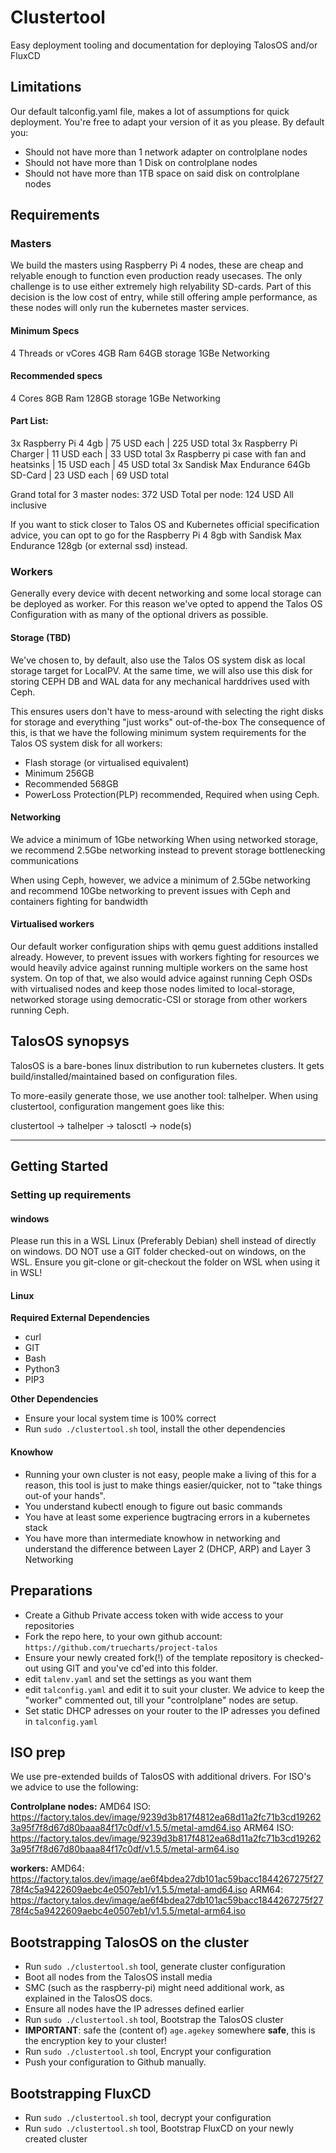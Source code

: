 # Clustertool

Easy deployment tooling and documentation for deploying TalosOS and/or FluxCD

## Limitations

Our default talconfig.yaml file, makes a lot of assumptions for quick deployment. You're free to adapt your version of it as you please.
By default you:

- Should not have more than 1 network adapter on controlplane nodes
- Should not have more than 1 Disk on controlplane nodes
- Should not have more than 1TB space on said disk on controlplane nodes

## Requirements

### Masters

We build the masters using Raspberry Pi 4 nodes, these are cheap and relyable enough to function even production ready usecases.
The only challenge is to use either extremely high relyability SD-cards.
Part of this decision is the low cost of entry, while still offering ample performance, as these nodes will only run the kubernetes master services.

#### Minimum Specs

4 Threads or vCores
4GB Ram
64GB storage
1GBe Networking

#### Recommended specs

4 Cores
8GB Ram
128GB storage
1GBe Networking

#### Part List:

3x Raspberry Pi 4 4gb | 75 USD each | 225 USD total
3x Raspberry Pi Charger | 11 USD each | 33 USD total
3x Raspberry pi case with fan and heatsinks | 15 USD each | 45 USD total
3x Sandisk Max Endurance 64Gb SD-Card | 23 USD each | 69 USD total

Grand total for 3 master nodes: 372 USD
Total per node: 124 USD All inclusive

If you want to stick closer to Talos OS and Kubernetes official specification advice, you can opt to go for the Raspberry Pi 4 8gb with Sandisk Max Endurance 128gb (or external ssd) instead.

### Workers

Generally every device with decent networking and some local storage can be deployed as worker. For this reason we've opted to append the Talos OS Configuration with as many of the optional drivers as possible.

#### Storage (TBD)

We've chosen to, by default, also use the Talos OS system disk as local storage target for LocalPV.
At the same time, we will also use this disk for storing CEPH DB and WAL data for any mechanical harddrives used with Ceph.

This ensures users don't have to mess-around with selecting the right disks for storage and everything "just works" out-of-the-box
The consequence of this, is that we have the following minimum system requirements for the Talos OS system disk for all workers:

- Flash storage (or virtualised equivalent)
- Minimum 256GB
- Recommended 568GB
- PowerLoss Protection(PLP) recommended, Required when using Ceph.

#### Networking

We advice a minimum of 1Gbe networking
When using networked storage, we recommend 2.5Gbe networking instead to prevent storage bottlenecking communications

When using Ceph, however, we advice a minimum of 2.5Gbe networking and recommend 10Gbe networking to prevent issues with Ceph and containers fighting for bandwidth


#### Virtualised workers

Our default worker configuration ships with qemu guest additions installed already.
However, to prevent issues with workers fighting for resources we would heavily advice against running multiple workers on the same host system.
On top of that, we also would advice against running Ceph OSDs with virtualised nodes and keep those nodes limited to local-storage, networked storage using democratic-CSI or storage from other workers running Ceph.

## TalosOS synopsys

TalosOS is a bare-bones linux distribution to run kubernetes clusters.
It gets build/installed/maintained based on configuration files.

To more-easily generate those, we use another tool: talhelper.
When using clustertool, configuration mangement goes like this:

clustertool -> talhelper -> talosctl -> node(s)

---

## Getting Started

### Setting up requirements

#### windows

Please run this in a WSL Linux (Preferably Debian) shell instead of directly on windows.
DO NOT use a GIT folder checked-out on windows, on the WSL. Ensure you git-clone or git-checkout the folder on WSL when using it in WSL!

#### Linux

**Required External Dependencies**

- curl
- GIT
- Bash
- Python3
- PIP3

**Other Dependencies**

- Ensure your local system time is 100% correct
- Run `sudo ./clustertool.sh` tool, install the other dependencies

#### Knowhow

- Running your own cluster is not easy, people make a living of this for a reason, this tool is just to make things easier/quicker, not to "take things out-of your hands".
- You understand kubectl enough to figure out basic commands
- You have at least some experience bugtracing errors in a kubernetes stack
- You have more than intermediate knowhow in networking and understand the difference between Layer 2 (DHCP, ARP) and Layer 3 Networking


## Preparations

- Create a Github Private access token with wide access to your repositories
- Fork the repo here, to your own github account: `https://github.com/truecharts/project-talos`
- Ensure your newly created fork(!) of the template repository is checked-out using GIT and you've cd'ed into this folder.
- edit `talenv.yaml` and set the settings as you want them
- edit `talconfig.yaml` and edit it to suit your cluster. We advice to keep the "worker" commented out, till your "controlplane" nodes are setup.
- Set static DHCP adresses on your router to the IP adresses you defined in `talconfig.yaml`

## ISO prep

We use pre-extended builds of TalosOS with additional drivers.
For ISO's we advice to use the following:

**Controlplane nodes:**
AMD64 ISO: https://factory.talos.dev/image/9239d3b817f4812ea68d11a2fc71b3cd192623a95f7f8d67d80baaa84f17c0df/v1.5.5/metal-amd64.iso
ARM64 ISO: https://factory.talos.dev/image/9239d3b817f4812ea68d11a2fc71b3cd192623a95f7f8d67d80baaa84f17c0df/v1.5.5/metal-arm64.iso

**workers:**
AMD64: https://factory.talos.dev/image/ae6f4bdea27db101ac59bacc1844267275f2778f4c5a9422609aebc4e0507eb1/v1.5.5/metal-amd64.iso
ARM64: https://factory.talos.dev/image/ae6f4bdea27db101ac59bacc1844267275f2778f4c5a9422609aebc4e0507eb1/v1.5.5/metal-arm64.iso

## Bootstrapping TalosOS on the cluster

- Run `sudo ./clustertool.sh` tool, generate cluster configuration
- Boot all nodes from the TalosOS install media
- SMC (such as the raspberry-pi) might need additional work, as explained in the TalosOS docs.
- Ensure all nodes have the IP adresses defined earlier
- Run `sudo ./clustertool.sh` tool, Bootstrap the TalosOS cluster
- **IMPORTANT**: safe the (content of) `age.agekey` somewhere **safe**, this is the encryption key to your cluster!
- Run `sudo ./clustertool.sh` tool, Encrypt your configuration
- Push your configuration to Github manually.

## Bootstrapping FluxCD
- Run `sudo ./clustertool.sh` tool, decrypt your configuration
- Run `sudo ./clustertool.sh` tool, Bootstrap FluxCD on your newly created cluster
